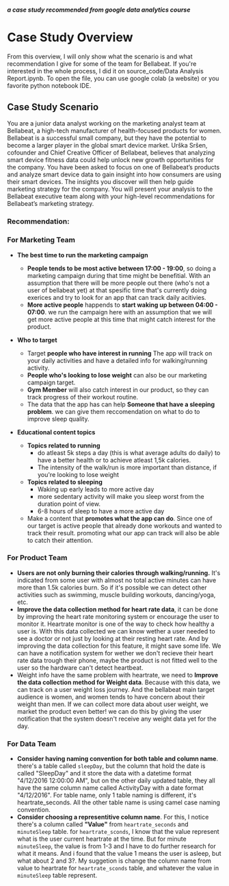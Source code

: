 ##### a case study recommended from google data analytics course

# Case Study Overview

From this overview, I will only show what the scenario is and what recommendation I give for some of the team for Bellabeat. If you're interested in the whole process, I did it on source_code/Data Analysis Report.ipynb. To open the file, you can use google colab (a website) or you favorite python notebook IDE.

## Case Study Scenario

You are a junior data analyst working on the marketing analyst team at Bellabeat, a high-tech manufacturer of health-focused products for women. Bellabeat is a successful small company, but they have the potential to become a larger player in the
global smart device market. Urška Sršen, cofounder and Chief Creative Officer of Bellabeat, believes that analyzing smart device fitness data could help unlock new growth opportunities for the company. You have been asked to focus on one of Bellabeat’s products and analyze smart device data to gain insight into how consumers are using their smart devices. The insights you discover will then help guide marketing strategy for the company. You will present your analysis to the Bellabeat executive team along with your high-level recommendations for Bellabeat’s marketing strategy.

### Recommendation:
### For Marketing Team
- **The best time to run the marketing campaign**

    - **People tends to be most active between 17:00 - 19:00**, so doing a marketing campaign during that time might be benefitial. With an assumption that there will be more people out there (who's not a user of bellabeat yet) at that spesific time that's currently doing exerices and try to look for an app that can track daily acitivies.
    - **More active people** happends to **start waking up between 04:00 - 07:00**. we run the campaign here with an assumption that we will get more active people at this time that might catch interest for the product.
- **Who to target**

    - Target **people who have interest in running** The app will track on your daily activities and have a detailed info for walking/running activity. 
    - **People who's looking to lose weight** can also be our marketing campaign target.
    - **Gym Member** will also catch interest in our product, so they can track progress of their workout routine.
    - The data that the app has can help **Someone that have a sleeping problem**. we can give them reccomendation on what to do to improve sleep quality.
- **Educational content topics**

    - **Topics related to running**
        - do atleast 5k steps a day (this is what average adults do daily) to have a better health or to achieve atleast 1,5k calories.
        - The intensity of the walk/run is more important than distance, if you're looking to lose weight
    - **Topics related to sleeping**
        - Waking up early leads to more active day
        - more sedentary activity will make you sleep worst from the duration point of view.
        - 6-8 hours of sleep to have a more active day
    - Make a content that **promotes what the app can do**. Since one of our target is active people that already done workouts and wanted to track their result. promoting what our app can track will also be able to catch their attention.
    
    
### For Product Team
- **Users are not only burning their calories through walking/running.** It's indicated from some user with almost no total active minutes can have more than 1.5k calories burn. So if it's possible we can detect other activities such as swimming, muscle building workouts, dancing/yoga, etc.
- **Improve the data collection method for heart rate data**, it can be done by improving the heart rate monitoring system or encourage the user to monitor it. Heartrate monitor is one of the way to check how healthy a user is. With this data collected we can know wether a user needed to see a doctor or not just by looking at their resting heart rate. And by improving the data collection for this feature, it might save some life. We can have a notification system for wether we don't recieve their heart rate data trough their phone, maybe the product is not fitted well to the user so the hardware can't detect heartbeat.
- Weight info have the same problem with heartrate, we need to **Improve the data collection method for Weight data**. Because with this data, we can track on a user weight loss journey. And the bellabeat main target audience is women, and women tends to have concern about their weight than men. If we can collect more data about user weight, we market the product even better! we can do this by giving the user notification that the system doesn't receive any weight data yet for the day.

### For Data Team
- **Consider having naming convention for both table and column name**. there's a table called `sleepDay`, but the column that hold the date is called "SleepDay" and it store the data with a datetime format "4/12/2016 12:00:00 AM", but on the other daily updated table, they all have the same column name called ActivityDay with a date format "4/12/2016". For table name, only 1 table naming is different, it's heartrate_seconds. All the other table name is using camel case naming convention.
- **Consider choosing a representitive column name**. For this, I notice there's a column called **"Value"** from `heartrate_seconds` and `minuteSleep` table. for `heartrate_sconds`, I know that the value represent what is the user current heartrate at the time. But for minute `minuteSleep`, the value is from 1-3 and I have to do further research for what it means. And i found that the value 1 means the user is asleep, but what about 2 and 3?. My suggetion is change the column name from value to heartrate for `heartrate_sconds` table, and whatever the value in `minuteSleep` table represent.
